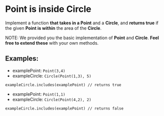 # Point is inside Circle

Implement a function **that takes in a Point** and a **Circle**, and **returns true** if the given **Point is within** the area of the **Circle**.

NOTE: We provided you the basic implementation of **Point** and **Circle**. **Feel free to extend these** with your own methods.

## Examples:

* examplePoint: ```Point(3,4)```
* exampleCircle: ```Circle(Point(1,3), 5)```

```exampleCircle.includes(examplePoint) // returns true```

* examplePoint: ```Point(1,1)```
* exampleCircle: ```Circle(Point(4,2), 2)```

```exampleCircle.includes(examplePoint) // returns false```
